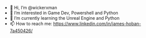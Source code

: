 - 👋 Hi, I’m @wickerxman
- 👀 I’m interested in Game Dev, Powershell and Python
- 🌱 I’m currently learning the Unreal Engine and Python
- 📫 How to reach me: https://www.linkedin.com/in/james-hoban-7a450426/

<!---
wickerxman/wickerxman is a ✨ special ✨ repository because its `README.md` (this file) appears on your GitHub profile.
You can click the Preview link to take a look at your changes.
--->
